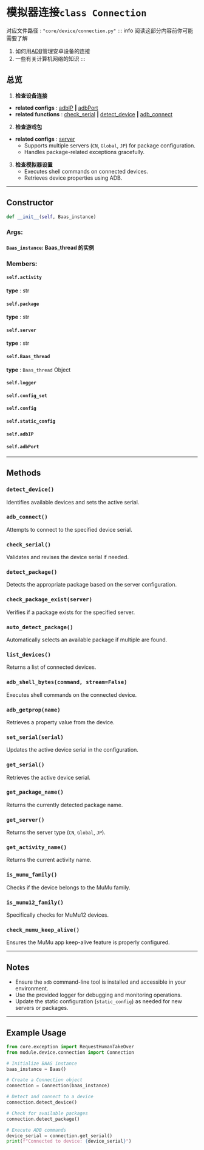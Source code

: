 # 模拟器连接`class Connection`
对应文件路径 : `"core/device/connection.py"`
::: info
阅读这部分内容前你可能需要了解
1. 如何用[ADB](https://developer.android.com/tools/adb?hl=zh-cn)管理安卓设备的连接
2. 一些有关计算机网络的知识
:::
## 总览
1. **检查设备连接**
- **related configs** : [adbIP](/develop_doc/script/config#adbip) **|** [adbPort](/develop_doc/script/config#adbiport)
- **related functions** :  [check_serial](#check_serial) **|** [detect_device](#detect_device) **|** [adb_connect](#adb_connect) 

2. **检查游戏包**
- **related configs** : [server](/develop_doc/script/config#server)
    - Supports multiple servers (`CN`, `Global`, `JP`) for package configuration.
    - Handles package-related exceptions gracefully.

3. **检查模拟器设置**
    - Executes shell commands on connected devices.
    - Retrieves device properties using ADB.

---

## Constructor
```python
def __init__(self, Baas_instance)
```
### **Args**:
#### `Baas_instance`: Baas_thread 的实例

### **Members**:
#### `self.activity`
**type** : str
#### `self.package`
**type** : str
#### `self.server`
**type** : str
#### `self.Baas_thread`
**type** : `Baas_thread` Object
#### `self.logger`

#### `self.config_set`
#### `self.config`
#### `self.static_config`
#### `self.adbIP`
#### `self.adbPort`
---

## Methods

### `detect_device()`
Identifies available devices and sets the active serial.
### `adb_connect()`
Attempts to connect to the specified device serial.
### `check_serial()`
Validates and revises the device serial if needed.

### `detect_package()`
Detects the appropriate package based on the server configuration.
### `check_package_exist(server)`
Verifies if a package exists for the specified server.
### `auto_detect_package()`
Automatically selects an available package if multiple are found.

### `list_devices()`
Returns a list of connected devices.
### `adb_shell_bytes(command, stream=False)`
Executes shell commands on the connected device.
### `adb_getprop(name)`
Retrieves a property value from the device.

### `set_serial(serial)`
Updates the active device serial in the configuration.
### `get_serial()`
Retrieves the active device serial.
### `get_package_name()`
Returns the currently detected package name.
### `get_server()`
Returns the server type (`CN`, `Global`, `JP`).
### `get_activity_name()`
Returns the current activity name.

### `is_mumu_family()`
Checks if the device belongs to the MuMu family.
### `is_mumu12_family()`
Specifically checks for MuMu12 devices.
### `check_mumu_keep_alive()`
Ensures the MuMu app keep-alive feature is properly configured.

---


## Notes
- Ensure the `adb` command-line tool is installed and accessible in your environment.
- Use the provided logger for debugging and monitoring operations.
- Update the static configuration (`static_config`) as needed for new servers or packages.

--- 

## Example Usage
```python
from core.exception import RequestHumanTakeOver
from module.device.connection import Connection

# Initialize BAAS instance
baas_instance = Baas()

# Create a Connection object
connection = Connection(baas_instance)

# Detect and connect to a device
connection.detect_device()

# Check for available packages
connection.detect_package()

# Execute ADB commands
device_serial = connection.get_serial()
print(f"Connected to device: {device_serial}")
```
